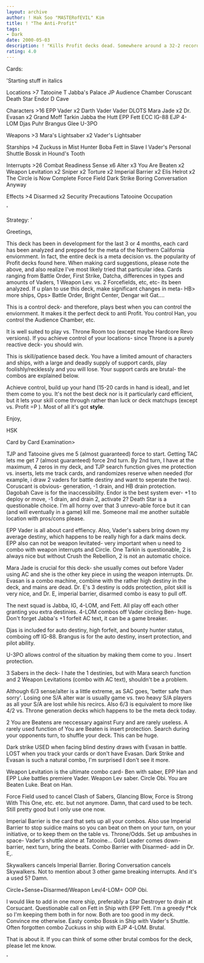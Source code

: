 ```yaml
---
layout: archive
author: ! Hak Soo "MASTERofEVIL" Kim
title: ! "The Anti-Profit"
tags:
- Dark
date: 2000-05-03
description: ! "Kills Profit decks dead. Somewhere around a 32-2 record, I've lost count in the thirties. If u got skillz, u should win most other matchups too."
rating: 4.0
---
```

Cards: 

'Starting stuff in italics

Locations >7
Tatooine
T Jabba's Palace
JP Audience Chamber
Coruscant
Death Star
Endor
D Cave

Characters >16
EPP Vader x2
Darth Vader
Vader DLOTS
Mara Jade x2
Dr. Evasan x2
Grand Moff Tarkin
Jabba the Hutt
EPP Fett
ECC IG-88
EJP 4-LOM
Djas Puhr
Brangus Glee
U-3PO

Weapons >3
Mara's Lightsaber x2
Vader's Lightsaber

Starships >4
Zuckuss in Mist Hunter
Boba Fett in Slave I
Vader's Personal Shuttle
Bossk in Hound's Tooth

Interrupts >26
Combat Readiness
Sense x6
Alter x3
You Are Beaten x2
Weapon Levitation x2
Sniper x2
Torture x2
Imperial Barrier x2
Elis Helrot x2
The Circle is Now Complete
Force Field
Dark Strike
Boring Conversation Anyway

Effects >4
Disarmed x2
Security Precautions
Tatooine Occupation



'

Strategy: '

Greetings,

This deck has been in development for the last 3 or 4 months, each card has been analyzed and prepped for the meta of the Northern California enviornment. In fact, the entire deck is a meta decision vs. the popularity of Profit decks found here. When making card suggestions, please note the above, and also realize I've most likely tried that particular idea. Cards ranging from Battle Order, First Strike, Datcha, differences in types and amounts of Vaders, 1 Weapon Lev. vs. 2 Forcefields, etc, etc- its been analyzed. If u plan to use this deck, make significant changes in meta- HB> more ships, Ops> Battle Order, Bright Center, Dengar wit Gat....

This is a control deck- and therefore, plays best when you can control the enviornment. It makes it the perfect deck to anti Profit. You control Han, you control the Audience Chamber, etc.

It is well suited to play vs. Throne Room too (except maybe Hardcore Revo versions). If you achieve control of your locations- since Throne is a purely reactive deck- you should win.

This is skill/patience based deck. You have a limited amount of characters and ships, with a large and deadly supply of support cards, play foolishly/recklessly and you will lose. Your support cards are brutal- the combos are explained below.

Achieve control, build up your hand (15-20 cards in hand is ideal), and let them come to you. It's not the best deck nor is it particularly card efficient, but it lets your skill come through rather than luck or deck matchups (except vs. Profit =P ). Most of all it's got <b>style</b>.

Enjoy,

HSK

Card by Card Examination>

TJP and Tatooine gives me 5 (almost guaranteed) force to start. Getting TAC lets me get 7 (almost guaranteed) force 2nd turn. By 2nd turn, I have at the maximum, 4 zeros in my deck, and TJP search function gives me protection vs. inserts, lets me track cards, and randomizes reserve when needed (for example, i draw 2 vaders for battle destiny and want to seperate the two). Coruscant is obvious- generation, -1 drain, and HB drain protection. Dagobah Cave is for the inaccessibility. Endor is the best system ever- +1 to deploy or move, -1 drain, and drain 2, activate 2? Death Star is a questionable choice. I'm all horny over that 3 unrevo-able force but it can (and will eventually in a game) kill me. Someone mail me another suitable location with pros/cons please.

EPP Vader is all about card effiency. Also, Vader's sabers bring down my average destiny, which happens to be really high for a dark mains deck. EPP also can not be weapon levitated- very important when u need to combo with weapon interrupts and Circle. One Tarkin is questionable, 2 is always nice but without Crush the Rebellion, 2 is not an automatic choice.

Mara Jade is crucial for this deck- she usually comes out before Vader using AC and she is the other key piece in using the weapon interrupts.
Dr. Evasan is a combo machine, combine with the rather high destiny in the deck, and mains are dead. Dr. E's 3 destiny is odds protection, pilot skill is very nice, and Dr. E, imperial barrier, disarmed combo is easy to pull off.

The next squad is Jabba, IG, 4-LOM, and Fett. All play off each other granting you extra destinies. 4-LOM combos off Vader circling Ben- huge. Don't forget Jabba's +1 forfeit AC text, it can be a game breaker.

Djas is included for auto destiny, high forfeit, and bounty hunter status, comboing off IG-88. Brangus is for the auto destiny, insert protection, and pilot ability.

U-3PO allows control of the situation by making them come to you <insert hand>. Insert protection.

3 Sabers in the deck- I hate the 1 destinies, but with Mara search function and 2 Weapon Levitations (combo with AC text), shouldn't be a problem.

Although 6/3 sense/alter is a little extreme, as SAC goes, 'better safe than sorry'. Losing one S/A alter war is usually game vs. two heavy S/A players as all your S/A are lost while his recircs. Also 6/3 is equivalent to more like 4/2 vs. Throne generation decks which happens to be the meta deck today.

2 You are Beatens are neccessary against Fury and are rarely useless. A rarely used function of You are Beaten is insert protection. Search during your opponents turn, to shuffle your deck. This can be huge.

Dark strike USED when facing blind destiny draws with Evasan in battle. LOST when you track your cards or don't have Evasan. Dark Strike and Evasan is such a natural combo, I'm surprised I don't see it more.

Weapon Levitation is the ultimate combo card- Ben with saber, EPP Han and EPP Luke battles premiere Vader. Weapon Lev saber. Circle Obi. You are Beaten Luke. Beat on Han.

Force Field used to cancel Clash of Sabers, Glancing Blow, Force is Strong With This One, etc. etc. but not anymore. Damn, that card used to be tech. Still pretty good but I only use one now.

Imperial Barrier is the card that sets up all your combos. Also use Imperial Barrier to stop suidice mains so you can beat on them on your turn, on your initiative, or to keep them on the table vs. Throne/Odds. Set up ambushes in space- Vader's shuttle alone at Tatooine...  Gold Leader comes down- barrier, next turn, bring the beats. Combo Barrier with Disarmed- add in Dr. E,.

Skywalkers cancels Imperial Barrier. Boring Conversation cancels Skywalkers. Not to mention about 3 other game breaking interrupts. And it's a used 5? Damn.

Circle+Sense+Disarmed/Weapon Lev/4-LOM= OOP Obi.

I would like to add in one more ship, preferably a Star Destroyer to drain at Corsucant. Questionable call on Fett in Ship with EPP Fett. I'm a greedy f*ck so I'm keeping them both in for now. Both are too good in my deck. Convince me otherwise. Easty combo Bossk in Ship with Vader's Shuttle. Often forgotten combo Zuckuss in ship with EJP 4-LOM. Brutal.

That is about it. If you can think of some other brutal combos for the deck, please let me know.





'